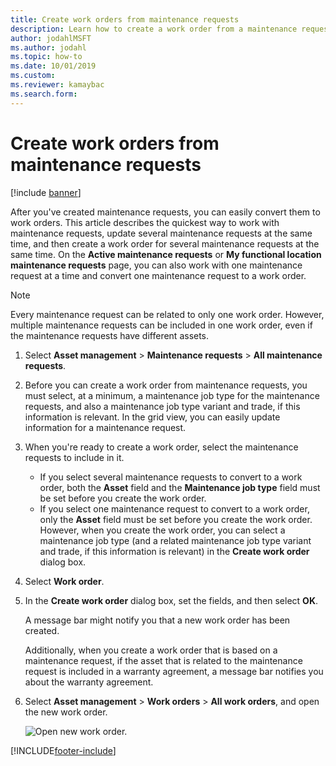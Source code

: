 ```yaml
---
title: Create work orders from maintenance requests
description: Learn how to create a work order from a maintenance request in Asset Management, including a step-by-step process for navigating to work orders.
author: jodahlMSFT
ms.author: jodahl
ms.topic: how-to
ms.date: 10/01/2019
ms.custom: 
ms.reviewer: kamaybac
ms.search.form: 
---
```


# Create work orders from maintenance requests

[!include [banner](../../includes/banner.md)]

 


After you've created maintenance requests, you can easily convert them to work orders. This article describes the quickest way to work with maintenance requests, update several maintenance requests at the same time, and then create a work order for several maintenance requests at the same time. On the **Active maintenance requests** or **My functional location maintenance requests** page, you can also work with one maintenance request at a time and convert one maintenance request to a work order.

> [!NOTE]
> Every maintenance request can be related to only one work order. However, multiple maintenance requests can be included in one work order, even if the maintenance requests have different assets.

1. Select **Asset management** \> **Maintenance requests** \> **All maintenance requests**.
2. Before you can create a work order from maintenance requests, you must select, at a minimum, a maintenance job type for the maintenance requests, and also a maintenance job type variant and trade, if this information is relevant. In the grid view, you can easily update information for a maintenance request.
3. When you're ready to create a work order, select the maintenance requests to include in it.

    - If you select several maintenance requests to convert to a work order, both the **Asset** field and the **Maintenance job type** field must be set before you create the work order.
    - If you select one maintenance request to convert to a work order, only the **Asset** field must be set before you create the work order. However, when you create the work order, you can select a maintenance job type (and a related maintenance job type variant and trade, if this information is relevant) in the **Create work order** dialog box.

4. Select **Work order**.
5. In the **Create work order** dialog box, set the fields, and then select **OK**.

    A message bar might notify you that a new work order has been created.

    Additionally, when you create a work order that is based on a maintenance request, if the asset that is related to the maintenance request is included in a warranty agreement, a message bar notifies you about the warranty agreement.

6. Select **Asset management** \> **Work orders** \> **All work orders**, and open the new work order.

    ![Open new work order.](media/05-manage-maintenance-requests.png)



[!INCLUDE[footer-include](../../../includes/footer-banner.md)]
